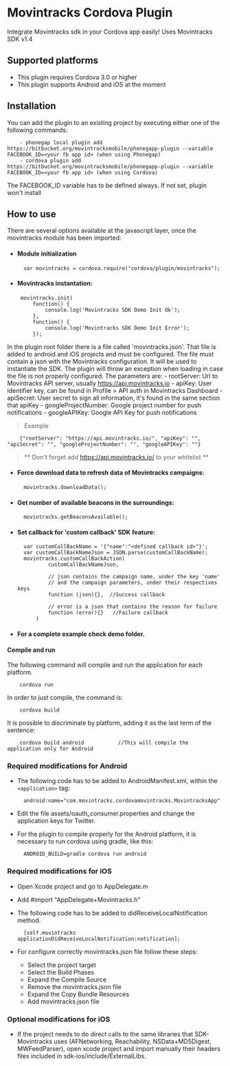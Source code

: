 Movintracks Cordova Plugin
==========================

Integrate Movintracks sdk in your Cordova app easily! Uses Movintracks SDK v1.4

Supported platforms
-------------------
- This plugin requires Cordova 3.0 or higher
- This plugin supports Android and iOS at the moment
 
Installation
------------
You can add the plugin to an existing project by executing either one of the following commands:

        - phonegap local plugin add https://bitbucket.org/movintracksmobile/phonegapp-plugin --variable FACEBOOK_ID=<your fb app id> (when using Phonegap)
        - cordova plugin add https://bitbucket.org/movintracksmobile/phonegapp-plugin --variable FACEBOOK_ID=<your fb app id> (when using Cordova)

The FACEBOOK_ID variable has to be defined always. If not set, plugin won't install

How to use
----------

There are several options available at the javascript layer, once the movintracks module has been imported:


- #### Module initialization 

        var movintracks = cordova.require("cordova/plugin/movintracks");

-  #### Movintracks instantation:  
        movintracks.init(
            function() {
                console.log('Movintracks SDK Demo Init Ok');
            },
            function() {
                console.log('Movintracks SDK Demo Init Error');
            });

In the plugin root folder there is a file called 'movintracks.json'. That file is added to android and iOS projects and must be configured. The file must contain a json with the Movintracks configuration. It will be used to instantiate the SDK. The plugin will throw an exception when loading in case the file is not properly configured. The parameters are:
    - rootServer: Url to Movintracks API server, usually https://api.movintracks.io
    - apiKey: User identifier key, can be found in Profile > API auth in Movintracks Dashboard
    - apiSecret: User secret to sign all information, it's found in the same section that apiKey
    - googleProjectNumber: Google project number for push notifications
    - googleAPIKey: Google API Key for push notifications


  > Example 
 
        {"rootServer": "https://api.movintracks.io/", "apiKey": "", "apiSecret": "", "googleProjectNumber": "", "googleAPIKey": ""}
> ** Don't forget add https://api.movintracks.io/ to your whitelist **


- ####  Force download data to refresh data of Movintracks campaigns:  
        movintracks.downloadData();

- ####  Get number of available beacons in the surroundings: 
        movintracks.getBeaconsAvailable();

- ####  Set callback for 'custom callback' SDK feature: 
        var customCallBackName = '{"name":"<defined callback id>"}';
        var customCallBackNameJson = JSON.parse(customCallBackName);
        movintracks.customCallBackAction(
	            customCallBackNameJson,
	            
	            // json contains the campaign name, under the key 'name'
	            // and the campaign parameters, under their respectives keys
	            function (json){},  //Success callback
	            
	            // error is a json that contains the reason for failure
	            function (error){}   //Failure callback
	        )

-  #### For a complete example check demo folder.

#### Compile and run 
 The following command will compile and run the application for each platform.
 
        cordova run
In order to just compile, the command is:

        cordova build
It is possible to discriminate by platform, adding it as the last term of the sentence:

        cordova build android           //This will compile the application only for Android


### Required modifications for Android 
- The following code has to be added to AndroidManifest.xml, within the ```<application>``` tag:

        android:name="com.movintracks.cordovamovintracks.MovintracksApp"

- Edit the file assets/oauth_consumer.properties and change the application keys for Twitter.

- For the plugin to compile properly for the Android platform, it is necessary to run cordova using gradle, like this:

        ANDROID_BUILD=gradle cordova run android

### Required modifications for iOS
- Open Xcode project and go to AppDelegate.m
- Add #import "AppDelegate+Movintracks.h"
- The following code has to be added to didReceiveLocalNotification method.

		[self.movintracks applicationDidReceiveLocalNotification:notification];

- For configure correctly movintracks.json file follow these steps:
    * Select the project target
    * Select the Build Phases
    * Expand the Compile Source
    * Remove the movintracks.json file
    * Expand the Copy Bundle Resources
    * Add movintracks.json file

### Optional modifications for iOS 
- If the project needs to do direct calls to the same libraries that SDK-Movintracks uses (AFNetworking, Reachability, NSData+MD5Digest, MWFeedParser), open xcode project and import manually their headers files included in sdk-ios/include/ExternalLibs. 
